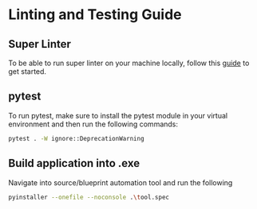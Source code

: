 # Linting and Testing Guide

## Super Linter

To be able to run super linter on your machine locally, follow this
[guide](https://github.com/github/super-linter/blob/main/docs/run-linter-locally.md)
to get started.

## pytest

To run pytest, make sure to install the pytest module in your virtual environment and then run the
following commands:

```bash
pytest . -W ignore::DeprecationWarning
```

## Build application into .exe

Navigate into source/blueprint automation tool and run the following

```bash
pyinstaller --onefile --noconsole .\tool.spec
```
